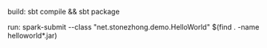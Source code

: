 build:
    sbt compile && sbt package

run:
    spark-submit --class "net.stonezhong.demo.HelloWorld" $(find . -name helloworld*.jar)